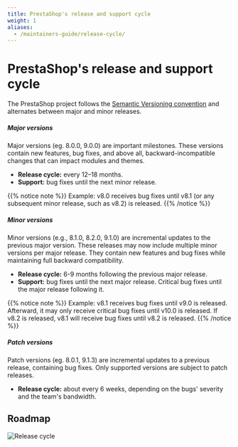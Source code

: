 ```yaml
---
title: PrestaShop's release and support cycle
weight: 1
aliases:
  - /maintainers-guide/release-cycle/
---
```


# PrestaShop's release and support cycle

The PrestaShop project follows the [Semantic Versioning convention](https://semver.org) and alternates between major and minor releases.

##### Major versions

Major versions (eg. 8.0.0, 9.0.0) are important milestones. These versions contain new features, bug fixes, and above all, backward-incompatible changes that can impact modules and themes.

* **Release cycle:** every 12–18 months.
* **Support:** bug fixes until the next minor release.  

{{% notice note %}}
Example: v8.0 receives bug fixes until v8.1 (or any subsequent minor release, such as v8.2) is released.
{{% /notice %}}

##### Minor versions

Minor versions (e.g., 8.1.0, 8.2.0, 9.1.0) are incremental updates to the previous major version. These releases may now include multiple minor versions per major release. They contain new features and bug fixes while maintaining full backward compatibility.

* **Release cycle:** 6-9 months following the previous major release.
* **Support:** bug fixes until the next major release. Critical bug fixes until the major release following it.

{{% notice note %}}
Example: v8.1 receives bug fixes until v9.0 is released. Afterward, it may only receive critical bug fixes until v10.0 is released. If v8.2 is released, v8.1 will receive bug fixes until v8.2 is released.
{{% /notice %}}


##### Patch versions 

Patch versions (eg. 8.0.1, 9.1.3) are incremental updates to a previous release, containing bug fixes. Only supported versions are subject to patch releases. 

* **Release cycle:** about every 6 weeks, depending on the bugs' severity and the team's bandwidth.

## Roadmap

![Release cycle](../images/release-cycle.svg)

